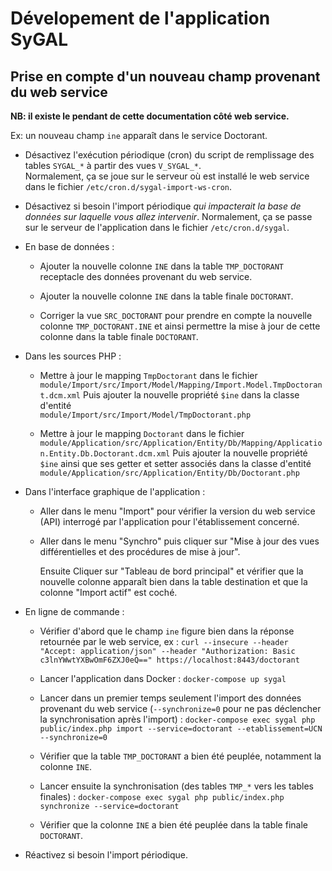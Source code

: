 Dévelopement de l'application SyGAL
===================================

Prise en compte d'un nouveau champ provenant du web service
-----------------------------------------------------------

**NB: il existe le pendant de cette documentation côté web service.**

Ex: un nouveau champ `ine` apparaît dans le service Doctorant.


- Désactivez l'exécution périodique (cron) du script de remplissage des tables `SYGAL_*` 
  à partir des vues `V_SYGAL_*`.  
  Normalement, ça se joue sur le serveur où est installé le web service dans le fichier 
  `/etc/cron.d/sygal-import-ws-cron`.

- Désactivez si besoin l'import périodique *qui impacterait la base de données sur laquelle vous allez intervenir*.
  Normalement, ça se passe sur le serveur de l'application dans le fichier `/etc/cron.d/sygal`.

- En base de données :

    - Ajouter la nouvelle colonne `INE` dans la table `TMP_DOCTORANT` receptacle des données provenant du web service.

    - Ajouter la nouvelle colonne `INE` dans la table finale `DOCTORANT`.

    - Corriger la vue `SRC_DOCTORANT` pour prendre en compte la nouvelle colonne `TMP_DOCTORANT.INE` et ainsi
      permettre la mise à jour de cette colonne dans la table finale `DOCTORANT`.
  
- Dans les sources PHP :

    - Mettre à jour le mapping `TmpDoctorant` dans le fichier  
      `module/Import/src/Import/Model/Mapping/Import.Model.TmpDoctorant.dcm.xml` 
      Puis ajouter la nouvelle propriété `$ine` dans la classe d'entité   
      `module/Import/src/Import/Model/TmpDoctorant.php`
      
    - Mettre à jour le mapping `Doctorant` dans le fichier  
      `module/Application/src/Application/Entity/Db/Mapping/Application.Entity.Db.Doctorant.dcm.xml` 
      Puis ajouter la nouvelle propriété `$ine` ainsi que ses getter et setter associés dans la classe d'entité   
      `module/Application/src/Application/Entity/Db/Doctorant.php`
       
- Dans l'interface graphique de l'application :

    - Aller dans le menu "Import" pour vérifier la version du web service (API) interrogé par l'application
      pour l'établissement concerné.
  
    - Aller dans le menu "Synchro" puis cliquer sur 
      "Mise à jour des vues différentielles et des procédures de mise à jour".
  
      Ensuite Cliquer sur "Tableau de bord principal" et vérifier que la nouvelle colonne apparaît bien dans la table 
      destination et que la colonne "Import actif" est coché.
      
- En ligne de commande :

    - Vérifier d'abord que le champ `ine` figure bien dans la réponse retournée par le web service, ex :
      `curl --insecure --header "Accept: application/json" --header "Authorization: Basic c3lnYWwtYXBwOmF6ZXJ0eQ==" https://localhost:8443/doctorant`
      
    - Lancer l'application dans Docker :
      `docker-compose up sygal`

    - Lancer dans un premier temps seulement l'import des données provenant du web service 
      (`--synchronize=0` pour ne pas déclencher la synchronisation après l'import) :
      `docker-compose exec sygal php public/index.php import --service=doctorant --etablissement=UCN --synchronize=0`
      
    - Vérifier que la table `TMP_DOCTORANT` a bien été peuplée, notamment la colonne `INE`.
    
    - Lancer ensuite la synchronisation (des tables `TMP_*` vers les tables finales) :
      `docker-compose exec sygal php public/index.php synchronize --service=doctorant`
      
    - Vérifier que la colonne `INE` a bien été peuplée dans la table finale `DOCTORANT`.

- Réactivez si besoin l'import périodique.
